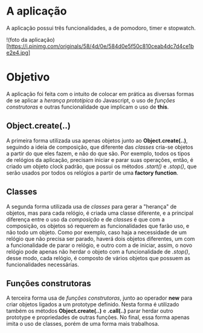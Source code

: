 # A aplicação

A aplicação possui três funcionalidades, a de pomodoro, timer e stopwatch.

!(foto da aplicação)[https://i.pinimg.com/originals/58/4d/0e/584d0e5f50c810ceab4dc7d4ce1be2e4.jpg]

# Objetivo

A aplicação foi feita com o intuito de colocar em prática as diversas formas de se aplicar a *herança prototípica* do Javascript, o uso de *funções construtoras* e outras funcionalidade que implicam o uso de **this**. 

## Object.create(..)

A primeira forma utilizada usa apenas objetos junto ao **Object.create(..)**, seguindo a ideia de composição, que diferente das *classes* cria-se objetos a partir do que eles fazem, e não do que são. Por exemplo, todos os tipos de relógios da aplicação, precisam iniciar e parar suas operações, então, é criado um objeto clock padrão, que possui os métodos *.start()* e *.stop()*, que serão usados por todos os relógios a partir de uma **factory function**.

## Classes

A segunda forma utilizada usa de *classes* para gerar a "herança" de objetos, mas para cada relógio, é criada uma classe diferente, e a principal diferença entre o uso da *composição* e de *classes* é que com a composição, os objetos só requerem as funcionalidades que farão uso, e não todo um objeto. Como por exemplo, caso haja a necessidade de um relógio que não precisa ser parado, haverá dois objetos diferentes, um com a funcionalidade de parar o relógio, e outro com a de iniciar, assim, o novo relógio pode apenas não herdar o objeto com a funcionalidade de *.stop()*, desse modo, cada relógio, é composto de vários objetos que possuem as funcionalidades necessárias.

## Funções construtoras

A terceira forma usa de *funções construtoras*, junto ao operador **new** para criar objetos ligados a um prototype definido. Nesta forma é utilizado também os métodos **Object.create(..)** e **.call(..)** parar herdar outro prototype e propriedades de outras funções. No final, essa forma apenas imita o uso de classes, porém de uma forma mais trabalhosa.